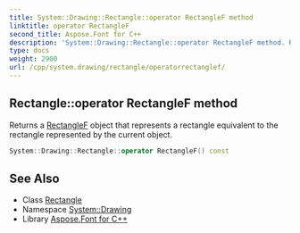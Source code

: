 ```yaml
---
title: System::Drawing::Rectangle::operator RectangleF method
linktitle: operator RectangleF
second_title: Aspose.Font for C++
description: 'System::Drawing::Rectangle::operator RectangleF method. Returns a RectangleF object that represents a rectangle equivalent to the rectangle represented by the current object in C++.'
type: docs
weight: 2900
url: /cpp/system.drawing/rectangle/operatorrectanglef/
---
```

## Rectangle::operator RectangleF method


Returns a [RectangleF](../../rectanglef/) object that represents a rectangle equivalent to the rectangle represented by the current object.

```cpp
System::Drawing::Rectangle::operator RectangleF() const
```

## See Also

* Class [Rectangle](../)
* Namespace [System::Drawing](../../)
* Library [Aspose.Font for C++](../../../)
